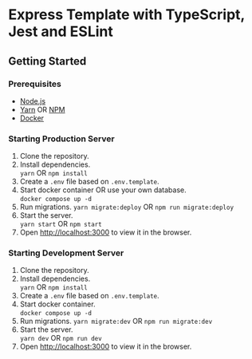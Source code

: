 # Express Template with TypeScript, Jest and ESLint

## Getting Started

### Prerequisites

- [Node.js](https://nodejs.org/en/)
- [Yarn](https://yarnpkg.com/en/docs/install) OR [NPM](https://www.npmjs.com/get-npm)
- [Docker](https://www.docker.com/get-started)


### Starting Production Server

1. Clone the repository.
2. Install dependencies.  
	`yarn` OR `npm install`
3. Create a `.env` file based on `.env.template`.
4. Start docker container OR use your own database.  
	`docker compose up -d`
5. Run migrations.
	`yarn migrate:deploy` OR `npm run migrate:deploy`
6. Start the server.  
	`yarn start` OR `npm start`
7. Open [http://localhost:3000](http://localhost:3000) to view it in the browser.
  
### Starting Development Server

1. Clone the repository.
2. Install dependencies.  
	`yarn` OR `npm install`
3. Create a `.env` file based on `.env.template`.
4. Start docker container.  
	`docker compose up -d`
5. Run migrations.
	`yarn migrate:dev` OR `npm run migrate:dev`
6. Start the server.  
	`yarn dev` OR `npm run dev`
7. Open [http://localhost:3000](http://localhost:3000) to view it in the browser.